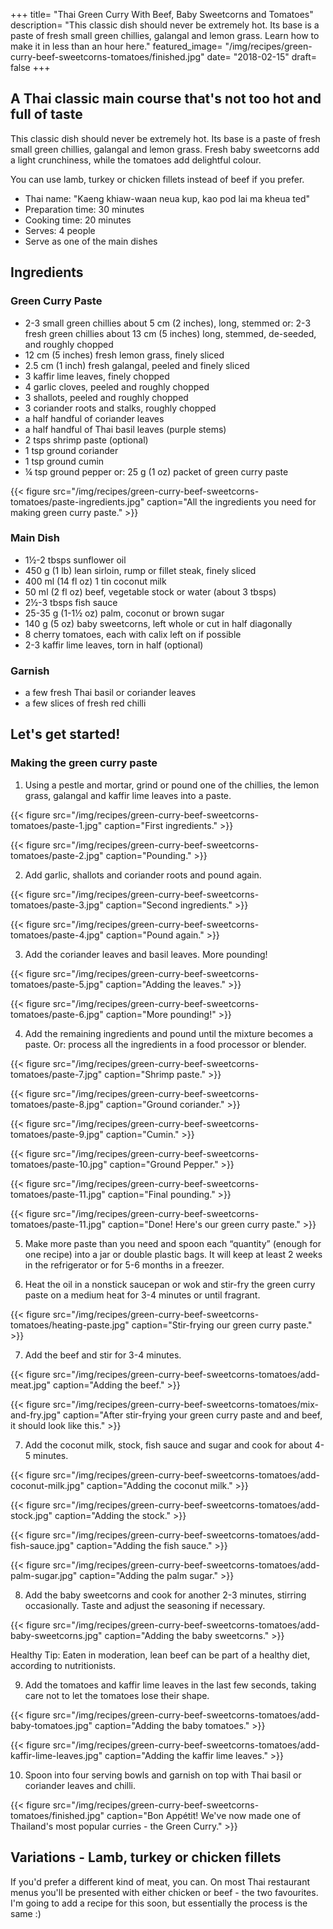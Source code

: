 +++
title= "Thai Green Curry With Beef, Baby Sweetcorns and Tomatoes"
description= "This classic dish should never be extremely hot. Its base is a paste of fresh small green chillies, galangal and lemon grass. Learn how to make it in less than an hour here."
featured_image= "/img/recipes/green-curry-beef-sweetcorns-tomatoes/finished.jpg"
date= "2018-02-15"
draft= false
+++

## A Thai classic main course that's not too hot and full of taste

This classic dish should never be extremely hot. Its base is a paste of fresh small green chillies, galangal and lemon grass. Fresh baby sweetcorns add a light crunchiness, while the tomatoes add delightful colour.

You can use lamb, turkey or chicken fillets instead of beef if you prefer.

- Thai name: "Kaeng khiaw-waan neua kup, kao pod lai ma kheua ted"
- Preparation time: 30 minutes
- Cooking time: 20 minutes
- Serves: 4 people
- Serve as one of the main dishes

## Ingredients

### Green Curry Paste

- 2-3 small green chillies about 5 cm (2 inches), long, stemmed or: 2-3 fresh green chillies about 13 cm (5 inches) long, stemmed, de-seeded, and roughly chopped
- 12 cm (5 inches) fresh lemon grass, finely sliced
- 2.5 cm (1 inch) fresh galangal, peeled and finely sliced
- 3 kaffir lime leaves, finely chopped
- 4 garlic cloves, peeled and roughly chopped
- 3 shallots, peeled and roughly chopped
- 3 coriander roots and stalks, roughly chopped
- a half handful of coriander leaves
- a half handful of Thai basil leaves (purple stems)
- 2 tsps shrimp paste (optional)
- 1 tsp ground coriander
- 1 tsp ground cumin
- ¼ tsp ground pepper or: 25 g (1 oz) packet of green curry paste

{{< figure src="/img/recipes/green-curry-beef-sweetcorns-tomatoes/paste-ingredients.jpg" caption="All the ingredients you need for making green curry paste." >}}

### Main Dish

- 1½-2 tbsps sunflower oil
- 450 g (1 lb) lean sirloin, rump or fillet steak, finely sliced
- 400 ml (14 fl oz) 1 tin coconut milk
- 50 ml (2 fl oz) beef, vegetable stock or water (about 3 tbsps)
- 2½-3 tbsps fish sauce
- 25-35 g (1-1½ oz) palm, coconut or brown sugar
- 140 g (5 oz) baby sweetcorns, left whole or cut in half diagonally
- 8 cherry tomatoes, each with calix left on if possible
- 2-3 kaffir lime leaves, torn in half (optional)

### Garnish

- a few fresh Thai basil or coriander leaves
- a few slices of fresh red chilli

## Let's get started!

### Making the green curry paste

1) Using a pestle and mortar, grind or pound one of the chillies, the lemon grass, galangal and kaffir lime leaves into a paste.

{{< figure src="/img/recipes/green-curry-beef-sweetcorns-tomatoes/paste-1.jpg" caption="First ingredients." >}}

{{< figure src="/img/recipes/green-curry-beef-sweetcorns-tomatoes/paste-2.jpg" caption="Pounding." >}}

2) Add garlic, shallots and coriander roots and pound again.

{{< figure src="/img/recipes/green-curry-beef-sweetcorns-tomatoes/paste-3.jpg" caption="Second ingredients." >}}

{{< figure src="/img/recipes/green-curry-beef-sweetcorns-tomatoes/paste-4.jpg" caption="Pound again." >}}

3) Add the coriander leaves and basil leaves. More pounding!

{{< figure src="/img/recipes/green-curry-beef-sweetcorns-tomatoes/paste-5.jpg" caption="Adding the leaves." >}}

{{< figure src="/img/recipes/green-curry-beef-sweetcorns-tomatoes/paste-6.jpg" caption="More pounding!" >}}

4) Add the remaining ingredients and pound until the mixture becomes a paste. Or: process all the ingredients in a food processor or blender.

{{< figure src="/img/recipes/green-curry-beef-sweetcorns-tomatoes/paste-7.jpg" caption="Shrimp paste." >}}

{{< figure src="/img/recipes/green-curry-beef-sweetcorns-tomatoes/paste-8.jpg" caption="Ground coriander." >}}

{{< figure src="/img/recipes/green-curry-beef-sweetcorns-tomatoes/paste-9.jpg" caption="Cumin." >}}

{{< figure src="/img/recipes/green-curry-beef-sweetcorns-tomatoes/paste-10.jpg" caption="Ground Pepper." >}}

{{< figure src="/img/recipes/green-curry-beef-sweetcorns-tomatoes/paste-11.jpg" caption="Final pounding." >}}

{{< figure src="/img/recipes/green-curry-beef-sweetcorns-tomatoes/paste-11.jpg" caption="Done! Here's our green curry paste." >}}

5) Make more paste than you need and spoon each “quantity” (enough for one recipe) into a jar or double plastic bags. It will keep at least 2 weeks in the refrigerator or for 5-6 months in a freezer.

6) Heat the oil in a nonstick saucepan or wok and stir-fry the green curry paste on a medium heat for 3-4 minutes or until fragrant. 

{{< figure src="/img/recipes/green-curry-beef-sweetcorns-tomatoes/heating-paste.jpg" caption="Stir-frying our green curry paste." >}}

7) Add the beef and stir for 3-4 minutes.

{{< figure src="/img/recipes/green-curry-beef-sweetcorns-tomatoes/add-meat.jpg" caption="Adding the beef." >}}

{{< figure src="/img/recipes/green-curry-beef-sweetcorns-tomatoes/mix-and-fry.jpg" caption="After stir-frying your green curry paste and and beef, it should look like this." >}}

7) Add the coconut milk, stock, fish sauce and sugar and cook for about 4-5 minutes.

{{< figure src="/img/recipes/green-curry-beef-sweetcorns-tomatoes/add-coconut-milk.jpg" caption="Adding the coconut milk." >}}

{{< figure src="/img/recipes/green-curry-beef-sweetcorns-tomatoes/add-stock.jpg" caption="Adding the stock." >}}

{{< figure src="/img/recipes/green-curry-beef-sweetcorns-tomatoes/add-fish-sauce.jpg" caption="Adding the fish sauce." >}}

{{< figure src="/img/recipes/green-curry-beef-sweetcorns-tomatoes/add-palm-sugar.jpg" caption="Adding the palm sugar." >}}

8) Add the baby sweetcorns and cook for another 2-3 minutes, stirring occasionally. Taste and adjust the seasoning if necessary.

{{< figure src="/img/recipes/green-curry-beef-sweetcorns-tomatoes/add-baby-sweetcorns.jpg" caption="Adding the baby sweetcorns." >}}

Healthy Tip: Eaten in moderation, lean beef can be part of a healthy diet, according to nutritionists.

9) Add the tomatoes and kaffir lime leaves in the last few seconds, taking care not to let the tomatoes lose their shape.

{{< figure src="/img/recipes/green-curry-beef-sweetcorns-tomatoes/add-baby-tomatoes.jpg" caption="Adding the baby tomatoes." >}}

{{< figure src="/img/recipes/green-curry-beef-sweetcorns-tomatoes/add-kaffir-lime-leaves.jpg" caption="Adding the kaffir lime leaves." >}}

10) Spoon into four serving bowls and garnish on top with Thai basil or coriander leaves and chilli.

{{< figure src="/img/recipes/green-curry-beef-sweetcorns-tomatoes/finished.jpg" caption="Bon Appétit! We've now made one of Thailand's most popular curries - the Green Curry." >}}

## Variations - Lamb, turkey or chicken fillets

If you'd prefer a different kind of meat, you can. On most Thai restaurant menus you'll be presented with either chicken or beef - the two favourites. I'm going to add a recipe for this soon, but essentially the process is the same :)